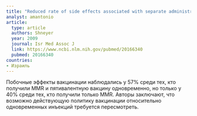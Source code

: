 ```yaml
---
title: "Reduced rate of side effects associated with separate administration of MMR and DTaP-Hib-IPV vaccinations. "
analyst: amantonio
article:
  type: article
  authors: Shneyer
  year: 2009
  journal: Isr Med Assoc J
  link: https://www.ncbi.nlm.nih.gov/pubmed/20166340
  pubmed: 20166340
countries:
- Израиль
---
```


Побочные эффекты вакцинации наблюдались у 57% среди тех, кто получили MMR и пятивалентную вакцину одновременно, но только у 40% среди тех, кто получили только MMR.
Авторы заключают, что возможно действующую политику вакцинации относительно одновременных инъекций требуется пересмотреть.

